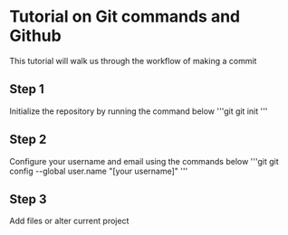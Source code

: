 # Tutorial on Git commands and Github
This tutorial will walk us through the workflow of making a commit

## Step 1
Initialize the repository by running the command below
'''git
git init
'''

## Step 2
Configure your username and email using the commands below
'''git
git config --global user.name "[your username]"
'''

## Step 3
Add files or alter current project